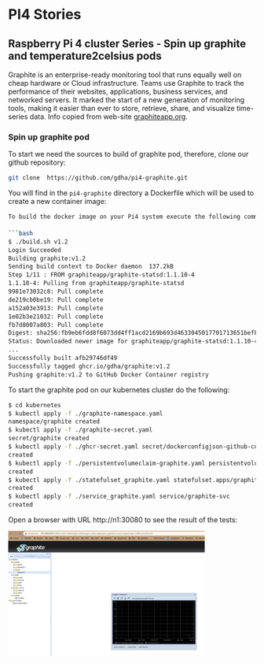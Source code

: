 # PI4 Stories

## Raspberry Pi 4 cluster Series - Spin up graphite and temperature2celsius pods

Graphite is an enterprise-ready monitoring tool that runs equally well on cheap hardware or Cloud infrastructure. Teams use Graphite to track the performance of their websites, applications, business services, and networked servers. It marked the start of a new generation of monitoring tools, making it easier than ever to store, retrieve, share, and visualize time-series data. Info copied from web-site [graphiteapp.org](https://graphiteapp.org/).

### Spin up graphite pod

To start we need the sources to build of graphite pod, therefore, clone our github repository:

```bash
git clone  https://github.com/gdha/pi4-graphite.git
```

You will find in the `pi4-graphite` directory a Dockerfile which will be used to create a new container image:

```bash
To build the docker image on your Pi4 system execute the following command:

```bash
$ ./build.sh v1.2
Login Succeeded
Building graphite:v1.2
Sending build context to Docker daemon  137.2kB
Step 1/11 : FROM graphiteapp/graphite-statsd:1.1.10-4
1.1.10-4: Pulling from graphiteapp/graphite-statsd
9981e73032c8: Pull complete 
de219cb0be19: Pull complete 
a152a03e3913: Pull complete 
1e02b3e21032: Pull complete 
fb7d8007a803: Pull complete 
Digest: sha256:fb9eb6fdd8f6073dd4ff1acd2169b693d4633045017701713651befbc62fe9f5
Status: Downloaded newer image for graphiteapp/graphite-statsd:1.1.10-4
...
Successfully built afb29746df49
Successfully tagged ghcr.io/gdha/graphite:v1.2
Pushing graphite:v1.2 to GitHub Docker Container registry
```

To start the graphite pod on our kubernetes cluster do the following:

```bash
$ cd kubernetes
$ kubectl apply -f ./graphite-namespace.yaml 
namespace/graphite created
$ kubectl apply -f ./graphite-secret.yaml 
secret/graphite created
$ kubectl apply -f ./ghcr-secret.yaml secret/dockerconfigjson-github-com 
created
$ kubectl apply -f ./persistentvolumeclaim-graphite.yaml persistentvolumeclaim/graphite 
created
$ kubectl apply -f ./statefulset_graphite.yaml statefulset.apps/graphite 
created
$ kubectl apply -f ./service_graphite.yaml service/graphite-svc 
created
```

Open a browser with URL http://n1:30080 to see the result of the tests:

<img alt="graphite browser" src="img/graphite-diceroll.png" width="400">

